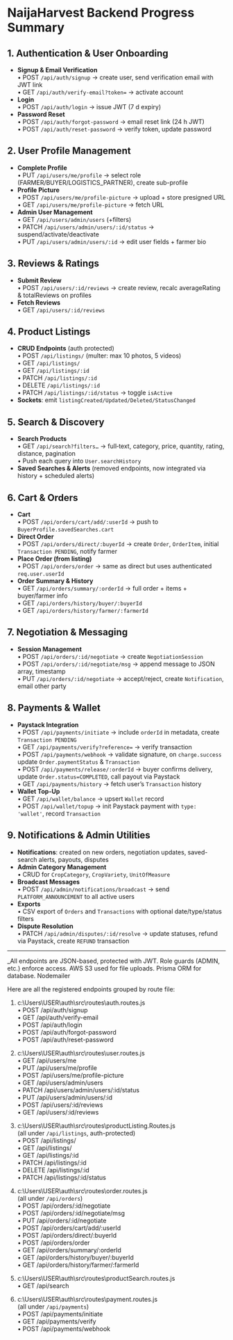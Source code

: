# NaijaHarvest Backend Progress Summary

## 1. Authentication & User Onboarding
- **Signup & Email Verification**  
  • POST `/api/auth/signup` → create user, send verification email with JWT link  
  • GET `/api/auth/verify-email?token=` → activate account  
- **Login**  
  • POST `/api/auth/login` → issue JWT (7 d expiry)  
- **Password Reset**  
  • POST `/api/auth/forgot-password` → email reset link (24 h JWT)  
  • POST `/api/auth/reset-password` → verify token, update password  

## 2. User Profile Management
- **Complete Profile**  
  • PUT `/api/users/me/profile` → select role (FARMER/BUYER/LOGISTICS_PARTNER), create sub-profile  
- **Profile Picture**  
  • POST `/api/users/me/profile-picture` → upload + store presigned URL  
  • GET `/api/users/me/profile-picture` → fetch URL  
- **Admin User Management**  
  • GET `/api/users/admin/users` (+filters)  
  • PATCH `/api/users/admin/users/:id/status` → suspend/activate/deactivate  
  • PUT `/api/users/admin/users/:id` → edit user fields + farmer bio  

## 3. Reviews & Ratings
- **Submit Review**  
  • POST `/api/users/:id/reviews` → create review, recalc averageRating & totalReviews on profiles  
- **Fetch Reviews**  
  • GET `/api/users/:id/reviews`

## 4. Product Listings
- **CRUD Endpoints** (auth protected)  
  • POST `/api/listings/` (multer: max 10 photos, 5 videos)  
  • GET `/api/listings/`  
  • GET `/api/listings/:id`  
  • PATCH `/api/listings/:id`  
  • DELETE `/api/listings/:id`  
  • PATCH `/api/listings/:id/status` → toggle `isActive`  
- **Sockets**: emit `listingCreated/Updated/Deleted/StatusChanged`  

## 5. Search & Discovery
- **Search Products**  
  • GET `/api/search?filters…` → full‐text, category, price, quantity, rating, distance, pagination  
  • Push each query into `User.searchHistory`  
- **Saved Searches & Alerts** (removed endpoints, now integrated via history + scheduled alerts)  

## 6. Cart & Orders
- **Cart**  
  • POST `/api/orders/cart/add/:userId` → push to `BuyerProfile.savedSearches.cart`  
- **Direct Order**  
  • POST `/api/orders/direct/:buyerId` → create `Order`, `OrderItem`, initial `Transaction PENDING`, notify farmer  
- **Place Order (from listing)**  
  • POST `/api/orders/order` → same as direct but uses authenticated `req.user.userId`  
- **Order Summary & History**  
  • GET `/api/orders/summary/:orderId` → full order + items + buyer/farmer info  
  • GET `/api/orders/history/buyer/:buyerId`  
  • GET `/api/orders/history/farmer/:farmerId`  

## 7. Negotiation & Messaging
- **Session Management**  
  • POST `/api/orders/:id/negotiate` → create `NegotiationSession`  
  • POST `/api/orders/:id/negotiate/msg` → append message to JSON array, timestamp  
  • PUT `/api/orders/:id/negotiate` → accept/reject, create `Notification`, email other party  

## 8. Payments & Wallet
- **Paystack Integration**  
  • POST `/api/payments/initiate` → include `orderId` in metadata, create `Transaction PENDING`  
  • GET `/api/payments/verify?reference=` → verify transaction  
  • POST `/api/payments/webhook` → validate signature, on `charge.success` update `Order.paymentStatus` & `Transaction`  
  • POST `/api/payments/release/:orderId` → buyer confirms delivery, update `Order.status=COMPLETED`, call payout via Paystack  
  • GET `/api/payments/history` → fetch user’s `Transaction` history  
- **Wallet Top-Up**  
  • GET `/api/wallet/balance` → upsert `Wallet` record  
  • POST `/api/wallet/topup` → init Paystack payment with `type: 'wallet'`, record `Transaction`  

## 9. Notifications & Admin Utilities
- **Notifications**: created on new orders, negotiation updates, saved-search alerts, payouts, disputes  
- **Admin Category Management**  
  • CRUD for `CropCategory`, `CropVariety`, `UnitOfMeasure`  
- **Broadcast Messages**  
  • POST `/api/admin/notifications/broadcast` → send `PLATFORM_ANNOUNCEMENT` to all active users  
- **Exports**  
  • CSV export of `Orders` and `Transactions` with optional date/type/status filters  
- **Dispute Resolution**  
  • PATCH `/api/admin/disputes/:id/resolve` → update statuses, refund via Paystack, create `REFUND` transaction  

---

_All endpoints are JSON-based, protected with JWT. Role guards (ADMIN, etc.) enforce access. AWS S3 used for file uploads. Prisma ORM for database. Nodemailer



Here are all the registered endpoints grouped by route file:

1) c:\Users\USER\auth\src\routes\auth.routes.js  
• POST   /api/auth/signup  
• GET    /api/auth/verify-email  
• POST   /api/auth/login  
• POST   /api/auth/forgot-password  
• POST   /api/auth/reset-password  

2) c:\Users\USER\auth\src\routes\user.routes.js  
• GET    /api/users/me  
• PUT    /api/users/me/profile  
• POST   /api/users/me/profile-picture  
• GET    /api/users/admin/users  
• PATCH  /api/users/admin/users/:id/status  
• PUT    /api/users/admin/users/:id  
• POST   /api/users/:id/reviews  
• GET    /api/users/:id/reviews  

3) c:\Users\USER\auth\src\routes\productListing.Routes.js  
(all under `/api/listings`, auth-protected)  
• POST   /api/listings/  
• GET    /api/listings/  
• GET    /api/listings/:id  
• PATCH  /api/listings/:id  
• DELETE /api/listings/:id  
• PATCH  /api/listings/:id/status  

4) c:\Users\USER\auth\src\routes\order.routes.js  
(all under `/api/orders`)  
• POST   /api/orders/:id/negotiate  
• POST   /api/orders/:id/negotiate/msg  
• PUT    /api/orders/:id/negotiate  
• POST   /api/orders/cart/add/:userId  
• POST   /api/orders/direct/:buyerId  
• POST   /api/orders/order  
• GET    /api/orders/summary/:orderId  
• GET    /api/orders/history/buyer/:buyerId  
• GET    /api/orders/history/farmer/:farmerId  

5) c:\Users\USER\auth\src\routes\productSearch.routes.js  
• GET    /api/search  

6) c:\Users\USER\auth\src\routes\payment.routes.js  
(all under `/api/payments`)  
• POST   /api/payments/initiate  
• GET    /api/payments/verify  
• POST   /api/payments/webhook